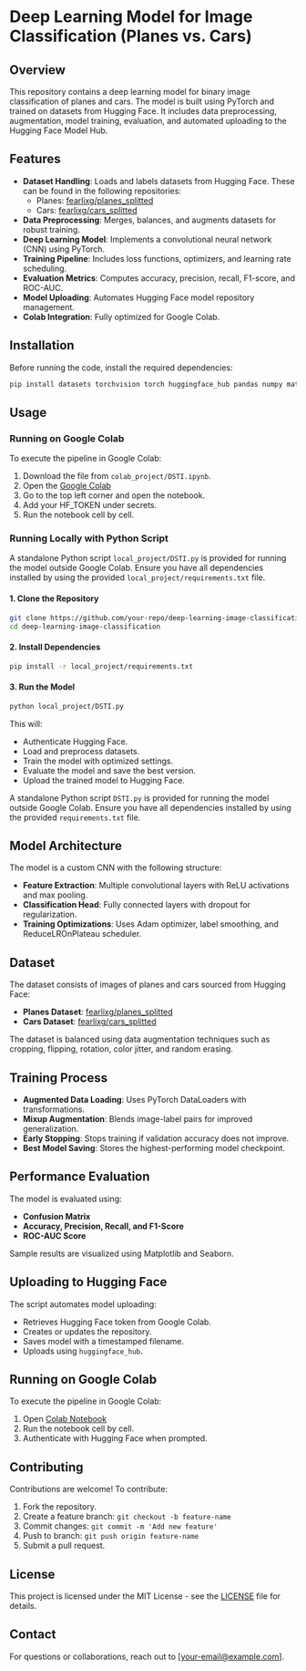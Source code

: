 # Deep Learning Model for Image Classification (Planes vs. Cars)

## Overview

This repository contains a deep learning model for binary image classification of planes and cars. The model is built using PyTorch and trained on datasets from Hugging Face. It includes data preprocessing, augmentation, model training, evaluation, and automated uploading to the Hugging Face Model Hub.

## Features

- **Dataset Handling**: Loads and labels datasets from Hugging Face. These can be found in the following repositories:
  - Planes: [fearlixg/planes\_splitted](https://huggingface.co/datasets/fearlixg/planes_splitted)
  - Cars: [fearlixg/cars\_splitted](https://huggingface.co/datasets/fearlixg/cars_splitted)
- **Data Preprocessing**: Merges, balances, and augments datasets for robust training.
- **Deep Learning Model**: Implements a convolutional neural network (CNN) using PyTorch.
- **Training Pipeline**: Includes loss functions, optimizers, and learning rate scheduling.
- **Evaluation Metrics**: Computes accuracy, precision, recall, F1-score, and ROC-AUC.
- **Model Uploading**: Automates Hugging Face model repository management.
- **Colab Integration**: Fully optimized for Google Colab.

## Installation

Before running the code, install the required dependencies:

```bash
pip install datasets torchvision torch huggingface_hub pandas numpy matplotlib seaborn scikit-learn tqdm
```

## Usage

### Running on Google Colab

To execute the pipeline in Google Colab:

1. Download the file from `colab_project/DSTI.ipynb`.
2. Open the [Google Colab ](https://colab.research.google.com)
3. Go to the top left corner and open the notebook.
4. Add your HF_TOKEN under secrets.
5. Run the notebook cell by cell.

### Running Locally with Python Script

A standalone Python script `local_project/DSTI.py` is provided for running the model outside Google Colab. Ensure you have all dependencies installed by using the provided `local_project/requirements.txt` file.

#### 1. Clone the Repository

```bash
git clone https://github.com/your-repo/deep-learning-image-classification.git
cd deep-learning-image-classification
```

#### 2. Install Dependencies

```bash
pip install -r local_project/requirements.txt
```

#### 3. Run the Model

```bash
python local_project/DSTI.py
```

This will:
- Authenticate Hugging Face.
- Load and preprocess datasets.
- Train the model with optimized settings.
- Evaluate the model and save the best version.
- Upload the trained model to Hugging Face.

A standalone Python script `DSTI.py` is provided for running the model outside Google Colab. Ensure you have all dependencies installed by using the provided `requirements.txt` file.

## Model Architecture

The model is a custom CNN with the following structure:

- **Feature Extraction**: Multiple convolutional layers with ReLU activations and max pooling.
- **Classification Head**: Fully connected layers with dropout for regularization.
- **Training Optimizations**: Uses Adam optimizer, label smoothing, and ReduceLROnPlateau scheduler.

## Dataset

The dataset consists of images of planes and cars sourced from Hugging Face:

- **Planes Dataset**: [fearlixg/planes\_splitted](https://huggingface.co/datasets/fearlixg/planes_splitted)
- **Cars Dataset**: [fearlixg/cars\_splitted](https://huggingface.co/datasets/fearlixg/cars_splitted)

The dataset is balanced using data augmentation techniques such as cropping, flipping, rotation, color jitter, and random erasing.

## Training Process

- **Augmented Data Loading**: Uses PyTorch DataLoaders with transformations.
- **Mixup Augmentation**: Blends image-label pairs for improved generalization.
- **Early Stopping**: Stops training if validation accuracy does not improve.
- **Best Model Saving**: Stores the highest-performing model checkpoint.

## Performance Evaluation

The model is evaluated using:

- **Confusion Matrix**
- **Accuracy, Precision, Recall, and F1-Score**
- **ROC-AUC Score**

Sample results are visualized using Matplotlib and Seaborn.

## Uploading to Hugging Face

The script automates model uploading:

- Retrieves Hugging Face token from Google Colab.
- Creates or updates the repository.
- Saves model with a timestamped filename.
- Uploads using `huggingface_hub`.

## Running on Google Colab

To execute the pipeline in Google Colab:

1. Open [Colab Notebook](https://colab.research.google.com/drive/1Rb2ScqetPYqYMxRaXiUJ2TL1W5V4BDdz)
2. Run the notebook cell by cell.
3. Authenticate with Hugging Face when prompted.

## Contributing

Contributions are welcome! To contribute:

1. Fork the repository.
2. Create a feature branch: `git checkout -b feature-name`
3. Commit changes: `git commit -m 'Add new feature'`
4. Push to branch: `git push origin feature-name`
5. Submit a pull request.

## License

This project is licensed under the MIT License - see the [LICENSE](LICENSE) file for details.

## Contact

For questions or collaborations, reach out to [[your-email@example.com](mailto\:your-email@example.com)].

